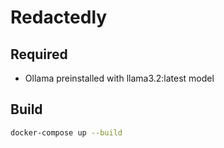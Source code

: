 # Redactedly

## Required

- Ollama preinstalled with llama3.2:latest model

## Build

``` bash
docker-compose up --build
```